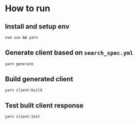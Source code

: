# How to run

## Install and setup env

```bash
nvm use && yarn
```

## Generate client based on `search_spec.yml`

```bash
yarn generate
```

## Build generated client

```bash
yarn client:build
```

## Test built client response

```bash
yarn client:test
```
